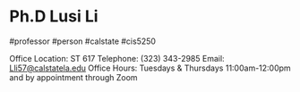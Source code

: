 # Ph.D Lusi Li
#professor #person #calstate #cis5250

Office Location: ST 617
Telephone: (323) 343-2985
Email: Lli57@calstatela.edu
Office Hours:
Tuesdays & Thursdays 11:00am-12:00pm and by appointment through Zoom